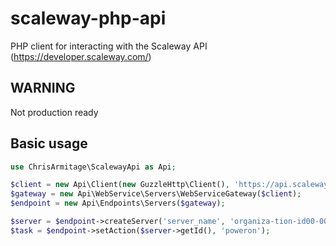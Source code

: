 # scaleway-php-api
PHP client for interacting with the Scaleway API (https://developer.scaleway.com/)

## WARNING
Not production ready

## Basic usage

```php
use ChrisArmitage\ScalewayApi as Api;

$client = new Api\Client(new GuzzleHttp\Client(), 'https://api.scaleway.com/', 'youracce-ssto-ken0-0000-000000000000');
$gateway = new Api\WebService\Servers\WebServiceGateway($client);
$endpoint = new Api\Endpoints\Servers($gateway);

$server = $endpoint->createServer('server_name', 'organiza-tion-id00-0000-000000000000', 'imageid0-0000-0000-0000-000000000000', 'VC1S');
$task = $endpoint->setAction($server->getId(), 'poweron');
```
